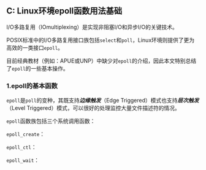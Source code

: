 ## C: Linux环境epoll函数用法基础

I/O多路复用（IOmultiplexing）是实现非阻塞I/O和异步I/O的关键技术。

POSIX标准中的I/O多路复用接口族包括`select`和`poll`，Linux环境则提供了更为高效的一类接口`epoll`。

目前经典教材（例如：APUE或UNP）中缺少对`epoll`的介绍，因此本文特别总结了`epoll`的一些基本操作。

### 1.epoll的基本函数

`epoll`是`poll`的变种，其既支持***边缘触发***（Edge Triggered）模式也支持***层次触发***（Level Triggered）模式，可以很好的处理监控大量文件描述符的情况。 

`epoll`函数族包括三个系统调用函数：

`epoll_create`：

`epoll_ctl`：

`epoll_wait`：